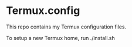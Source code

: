 # Termux.config
This repo contains my Termux configuration files.

To setup a new Termux home, run ./install.sh
